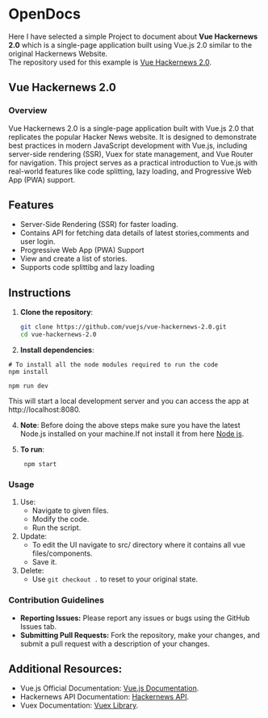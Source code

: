 # OpenDocs

Here I have selected a simple Project to document about **Vue Hackernews 2.0** which is a single-page application built using Vue.js 2.0 similar to the original Hackernews Website.<br>
The repository used for this example is [Vue Hackernews 2.0](https://github.com/vuejs/vue-hackernews-2.0/tree/master).

## Vue Hackernews 2.0

### Overview 
Vue Hackernews 2.0 is a single-page application built with Vue.js 2.0 that replicates the popular Hacker News website. It is designed to demonstrate best practices in modern JavaScript development with Vue.js, including server-side rendering (SSR), Vuex for state management, and Vue Router for navigation. This project serves as a practical introduction to Vue.js with real-world features like code splitting, lazy loading, and Progressive Web App (PWA) support.

## Features
- Server-Side Rendering (SSR) for faster loading.
- Contains API for fetching data details of latest stories,comments and user login.
- Progressive Web App (PWA) Support
- View and create a list of stories.
- Supports code splittibg and lazy loading

## Instructions
1. **Clone the repository**:
   ```bash
   git clone https://github.com/vuejs/vue-hackernews-2.0.git
   cd vue-hackernews-2.0

2. **Install dependencies**:
  ```
# To install all the node modules required to run the code
  npm install

  npm run dev
  ```
  This will start a local development server and you can access the app at http://localhost:8080.

4. **Note**:
   Before doing the above steps make sure you have the latest  Node.js installed on your machine.If not install it from here [Node js](https://nodejs.org/).

5. **To run**:
   ```
    npm start
   ```

### Usage
1. Use:
   - Navigate to given files.
   - Modify the code.
   - Run the script.
2. Update:
   - To edit the UI navigate to src/ directory where it contains all vue files/components.
   - Save it.
3. Delete:
   - Use ```git checkout .``` to reset to your original state.

 ### Contribution Guidelines
 - **Reporting Issues:** Please report any issues or bugs using the GitHub Issues tab.
- **Submitting Pull Requests:** Fork the repository, make your changes, and submit a pull request with a description of your changes.

## Additional Resources:
- Vue.js Official Documentation: [Vue.js Documentation](https://vuejs.org/).
- Hackernews API Documentation: [Hackernews API](https://github.com/HackerNews/API).
- Vuex Documentation: [Vuex Library](https://vuex.vuejs.org/).

